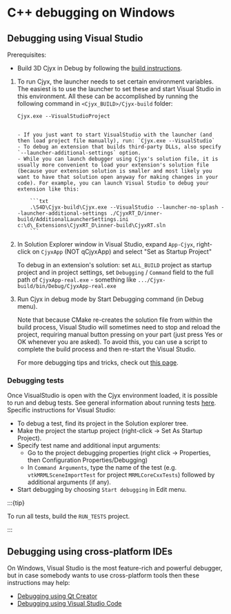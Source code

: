 # C++ debugging on Windows

## Debugging using Visual Studio

Prerequisites:
- Build 3D Cjyx in Debug by following the [build instructions](../build_instructions/overview.md).

1. To run Cjyx, the launcher needs to set certain environment variables. The easiest is to use the launcher to set these and start Visual Studio in this environment. All these can be accomplished by running the following command in `<Cjyx_BUILD>/Cjyx-build` folder:

    ```txt
    Cjyx.exe --VisualStudioProject
    ```

    ````{note}

    - If you just want to start VisualStudio with the launcher (and then load project file manually), run: `Cjyx.exe --VisualStudio`
    - To debug an extension that builds third-party DLLs, also specify `--launcher-additional-settings` option.
    - While you can launch debugger using Cjyx's solution file, it is usually more convenient to load your extension's solution file (because your extension solution is smaller and most likely you want to have that solution open anyway for making changes in your code). For example, you can launch Visual Studio to debug your extension like this:

        ```txt
        .\S4D\Cjyx-build\Cjyx.exe --VisualStudio --launcher-no-splash --launcher-additional-settings ./CjyxRT_D/inner-build/AdditionalLauncherSettings.ini c:\d\_Extensions\CjyxRT_D\inner-build\CjyxRT.sln
        ```

    ````

2. In Solution Explorer window in Visual Studio, expand `App-Cjyx`, right-click on `CjyxApp` (NOT qCjyxApp) and select "Set as Startup Project"

    To debug in an extension's solution: set `ALL_BUILD` project as startup project and in project settings, set `Debugging` / `Command` field to the full path of `CjyxApp-real.exe` - something like `.../Cjyx-build/bin/Debug/CjyxApp-real.exe`

3. Run Cjyx in debug mode by Start Debugging command (in Debug menu).

    Note that because CMake re-creates the solution file from within the build process, Visual Studio will sometimes need to stop and reload the project, requiring manual button pressing on your part (just press Yes or OK whenever you are asked). To avoid this, you can use a script to complete the build process and then re-start the Visual Studio.

    For more debugging tips and tricks, check out [this page](https://www.slicer.org/wiki/Documentation/Nightly/Developers/Tutorials/Troubleshooting).

### Debugging tests

Once VisualStudio is open with the Cjyx environment loaded, it is possible to run and debug tests. See general information about running tests [here](overview.md#debugging-tests). Specific instructions for Visual Studio:

- To debug a test, find its project in the Solution explorer tree.
- Make the project the startup project (right-click -> Set As Startup Project).
- Specify test name and additional input arguments:
  - Go to the project debugging properties (right click -> Properties, then Configuration Properties/Debugging)
  - In `Command Arguments`, type the name of the test (e.g. `vtkMRMLSceneImportTest` for project `MRMLCoreCxxTests`) followed by additional arguments (if any).
- Start debugging by choosing `Start debugging` in Edit menu.

:::{tip}

To run all tests, build the `RUN_TESTS` project.

:::

## Debugging using cross-platform IDEs

On Windows, Visual Studio is the most feature-rich and powerful debugger, but in case somebody wants to use cross-platform tools then these instructions may help:

- [Debugging using Qt Creator](qtcreatorcpp.md)
- [Debugging using Visual Studio Code](vscodecpp.md)
